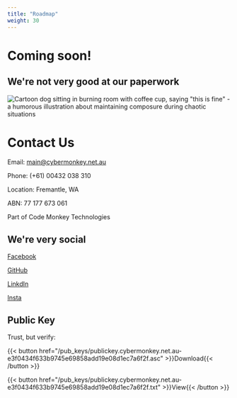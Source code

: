 ```yaml
---
title: "Roadmap"
weight: 30
---
```


# Coming soon!

## We're not very good at our paperwork

![Cartoon dog sitting in burning room with coffee cup, saying "this is fine" - a humorous illustration about maintaining composure during chaotic situations](/images/this_is_fine.jpg)


# Contact Us

Email: [main@cybermonkey.net.au](mailto:main@cybermonkey.net.au)

Phone: (+61) 00432 038 310

Location: Fremantle, WA

ABN: 77 177 673 061

Part of Code Monkey Technologies

## We're very social

[Facebook](https://www.facebook.com/codemonkeycyber/)

[GitHub](https://github.com/CodeMonkeyCybersecurity)

[LinkdIn](https://www.linkedin.com/company/codemonkeycyber)

[Insta](https://www.instagram.com/code_monkey_cyber)

## Public Key

Trust, but verify:

{{< button href="/pub_keys/publickey.cybermonkey.net.au-e3f0434f633b9745e69858add19e08d1ec7a6f2f.asc" >}}Download{{< /button >}}

{{< button href="/pub_keys/publickey.cybermonkey.net.au-e3f0434f633b9745e69858add19e08d1ec7a6f2f.txt" >}}View{{< /button >}}
